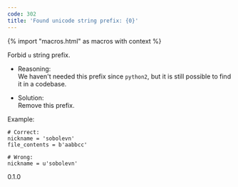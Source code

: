 ```yaml
---
code: 302
title: 'Found unicode string prefix: {0}'
---
```


{% import "macros.html" as macros with context %}

Forbid `u` string prefix.

  - Reasoning:  
    We haven't needed this prefix since `python2`, but it is still
    possible to find it in a codebase.

  - Solution:  
    Remove this prefix.

Example:

    # Correct:
    nickname = 'sobolevn'
    file_contents = b'aabbcc'
    
    # Wrong:
    nickname = u'sobolevn'

<div class="versionadded">

0.1.0

</div>